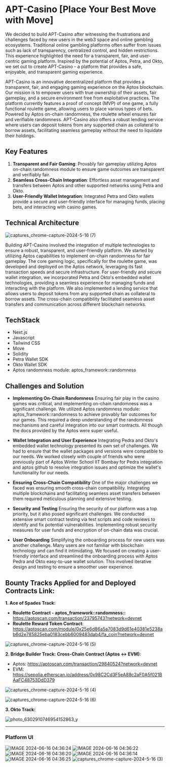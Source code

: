 # APT-Casino [Place Your Best Move with Move]

We decided to build APT-Casino after witnessing the frustrations and challenges faced by new users in the web3 space and online gambling ecosystems. Traditional online gambling platforms often suffer from issues such as lack of transparency, centralized control, and hidden restrictions. This experience highlighted the need for a transparent, fair, and user-centric gaming platform. Inspired by the potential of Aptos, Petra, and Okto, we set out to create APT-Casino - a platform that provides a safe, enjoyable, and transparent gaming experience.

APT-Casino is an innovative decentralized platform that provides a transparent, fair, and engaging gaming experience on the Aptos blockchain. Our mission is to empower users with true ownership of their assets, fair gameplay, and a secure environment free from exploitative practices. The platform currently features a proof of concept (MVP) of one game, a fully functional roulette game, allowing users to place various types of bets. Powered by Aptos on-chain randomness, the roulette wheel ensures fair and verifiable randomness. APT-Casino also offers a robust lending service where users can deposit tokens from any supported chain as collateral to borrow assets, facilitating seamless gameplay without the need to liquidate their holdings.

## Key Features

1. **Transparent and Fair Gaming**: Provably fair gameplay utilizing Aptos on-chain randomness module to ensure game outcomes are transparent and verifiably fair.
2. **Seamless Cross-Chain Integration**: Effortless asset management and transfers between Aptos and other supported networks using Petra and Okto.
3. **User-Friendly Wallet Integration**: Integrated Petra and Okto wallets provide a secure and user-friendly interface for managing funds, placing bets, and interacting with casino games.

## Technical Architecture

![captures_chrome-capture-2024-5-16 (7)](https://github.com/Kali-Decoder/Move_Roulette/assets/69464744/25853323-f810-458d-a633-07ba98b2de09)

Building APT-Casino involved the integration of multiple technologies to ensure a robust, transparent, and user-friendly platform. We started by utilizing Aptos capabilities to implement on-chain randomness for fair gameplay. The core gaming logic, specifically for the roulette game, was developed and deployed on the Aptos network, leveraging its fast transaction speeds and secure infrastructure. For user-friendly and secure wallet integration, we incorporated Petra and Okto's embedded wallet technologies, providing a seamless experience for managing funds and interacting with the platform. We also implemented a lending service that allows users to deposit tokens from any supported chain as collateral to borrow assets. The cross-chain compatibility facilitated seamless asset transfers and communication across different blockchain networks.

## TechStack

- Next.js
- Javascript
- Tailwind CSS
- Move
- Solidity
- Petra Wallet SDK
- Okto Wallet SDK
- Aptos randomness module: aptos_framework::randomness

## Challenges and Solution
- **Implementing On-Chain Randomness**
Ensuring fair play in the casino games was critical, and implementing on-chain randomness was a significant challenge. We utilized Aptos randomness module: aptos_framework::randomness to achieve provably fair outcomes for our games. This required a deep understanding of the randomness mechanisms and careful integration into our smart contracts. All though the docs provided by the Aptos were super useful.

- **Wallet Integration and User Experience**
Integrating Pedra and Okto's embedded wallet technology presented its own set of challenges. We had to ensure that the wallet packages and versions were compatible to our needs. We worked closely with couple of friends who were previously part of Aptos Winter School IIT Bombay for Pedra integration and aptos github to resolve integration issues and optimize the wallet's functionality for our needs.

- **Ensuring Cross-Chain Compatibility**
One of the major challenges we faced was ensuring smooth cross-chain compatibility. Integrating multiple blockchains and facilitating seamless asset transfers between them required meticulous planning and extensive testing.

- **Security and Testing**
Ensuring the security of our platform was a top priority, but it also posed significant challenges. We conducted extensive smart contract testing via test scripts and code reviews to identify and fix potential vulnerabilities. Implementing robust security measures for user funds and encryption of on-chain data was crucial.

- **User Onboarding**
Simplifying the onboarding process for new users was another challenge. Many users are not familiar with blockchain technology and can find it intimidating. We focused on creating a user-friendly interface and streamlined the onboarding process with Aptos Pedra and Okto easy-to-use wallet solution. This involved iterative design and testing to ensure a smoother user experience.

## Bounty Tracks Applied for and Deployed Contracts Link:
**1. Ace of Spades Track:**
- **Roulette Contract - aptos_framework::randomness::** https://aptoscan.com/transaction/23795743?network=devnet
- **Roulette Reward Token Contract**: https://aptoscan.com/module/0x25e6d86a5a7083d9d61e40381e5238ab6d2e785825eba0183cebb6009483dab4/fa_coin?network=devnet

![captures_chrome-capture-2024-5-16 (5)](https://github.com/Kali-Decoder/Move_Roulette/assets/69464744/dbcba340-d9a9-46fc-a0d6-0b6f0ed8daad)

**2. Bridge Builder Track:**
**Cross-Chain Contract (Aptos <-> EVM)**: 
- Aptos: https://aptoscan.com/transaction/29840524?network=devnet
- EVM: https://sepolia.etherscan.io/address/0x98C2Cd3F5eA88c2aF0A5f021BAaFC48753DdD379

![captures_chrome-capture-2024-5-16 (4)](https://github.com/Kali-Decoder/Move_Roulette/assets/69464744/44eb13ad-7b31-4e24-bbc5-a9301a731f6d)

![captures_chrome-capture-2024-5-16 (6)](https://github.com/Kali-Decoder/Move_Roulette/assets/69464744/e1342754-ab09-4984-96bc-7fa8b7a4d2c7)

**3. Okto Track:**

![photo_6302910746954152863_y](https://github.com/Kali-Decoder/Move_Roulette/assets/69464744/4eb71a31-be92-4fa5-a64e-7270447eacec)

---

### Platform UI 
![IMAGE 2024-06-16 04:36:24](https://github.com/Kali-Decoder/Move_Roulette/assets/82640789/7ad111b0-f24e-466f-96b7-ad1a03b4cab3)
![IMAGE 2024-06-16 04:36:22](https://github.com/Kali-Decoder/Move_Roulette/assets/82640789/477bf1b5-abe9-4b0d-a510-fb09e9db6d29)
![IMAGE 2024-06-16 04:36:20](https://github.com/Kali-Decoder/Move_Roulette/assets/82640789/4047e5c0-6eaf-4320-8d08-722c9438fdf2)
![IMAGE 2024-06-16 04:36:14](https://github.com/Kali-Decoder/Move_Roulette/assets/82640789/14c9d9d5-14b4-4c1e-8e02-7b69878813d2)
![IMAGE 2024-06-16 04:36:25](https://github.com/Kali-Decoder/Move_Roulette/assets/82640789/d4e3b1dd-0627-469c-9956-38a9f3c95516)
![captures_chrome-capture-2024-5-16 (3)](https://github.com/Kali-Decoder/Move_Roulette/assets/69464744/02fa3ea9-d0bb-4ffe-b6d7-9ddba059629e)

